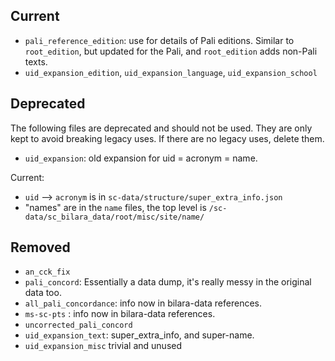 

## Current

- `pali_reference_edition`: use for details of Pali editions. Similar to `root_edition`, but updated for the Pali, and `root_edition` adds non-Pali texts.
- `uid_expansion_edition`, `uid_expansion_language`, `uid_expansion_school`

## Deprecated

The following files are deprecated and should not be used. They are only kept to avoid breaking legacy uses. If there are no legacy uses, delete them.

- `uid_expansion`: old expansion for uid = acronym = name.

Current:

- `uid` --> `acronym` is in `sc-data/structure/super_extra_info.json`
- "names" are in the `name` files, the top level is `/sc-data/sc_bilara_data/root/misc/site/name/`

## Removed

- `an_cck_fix` 
- `pali_concord`: Essentially a data dump, it's really messy in the original data too.
- `all_pali_concordance`: info now in bilara-data references.
- `ms-sc-pts` : info now in bilara-data references.
- `uncorrected_pali_concord`
- `uid_expansion_text`: super_extra_info, and super-name.
- `uid_expansion_misc` trivial and unused

